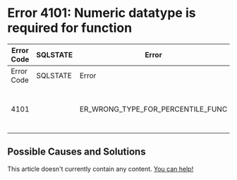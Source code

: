 
# Error 4101: Numeric datatype is required for function


| Error Code | SQLSTATE | Error | Description |
| --- | --- | --- | --- |
| Error Code | SQLSTATE | Error | Description |
| 4101 |  | ER_WRONG_TYPE_FOR_PERCENTILE_FUNC | Numeric datatype is required for %s function |




## Possible Causes and Solutions


This article doesn't currently contain any content. [You can help!](/kb/en/writing-and-editing-knowledge-base-articles/)


